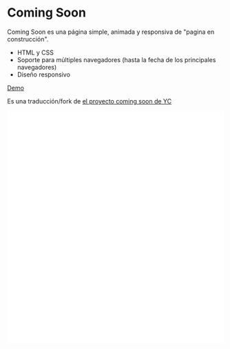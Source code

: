 Coming Soon
===========
Coming Soon es una página simple, animada y responsiva de "pagina en construcción".

- HTML y CSS
- Soporte para múltiples navegadores (hasta la fecha de los principales navegadores)
- Diseño responsivo

[Demo](https://eltictacdicta.github.io/coming-soon/)

Es una traducción/fork de [el proyecto coming soon de YC](https://github.com/YC/coming-soon)

<img src="index.svg" width="960" height="540" />

